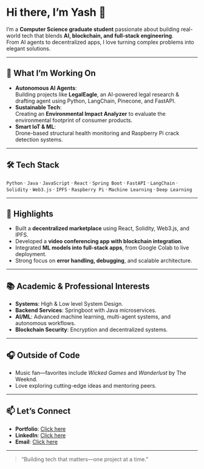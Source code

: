 # Hi there, I’m Yash 👋

I’m a **Computer Science graduate student** passionate about building real-world tech that blends **AI, blockchain, and full-stack engineering**.  
From AI agents to decentralized apps, I love turning complex problems into elegant solutions.

---

## 🚀 What I’m Working On
- **Autonomous AI Agents**:  
  Building projects like **LegalEagle**, an AI-powered legal research & drafting agent using Python, LangChain, Pinecone, and FastAPI.
- **Sustainable Tech**:  
  Creating an **Environmental Impact Analyzer** to evaluate the environmental footprint of consumer products.
- **Smart IoT & ML**:  
  Drone-based structural health monitoring and Raspberry Pi crack detection systems.

---

## 🛠️ Tech Stack
`Python` · `Java` · `JavaScript` · `React` · `Spring Boot` · `FastAPI` · `LangChain` ·  
`Solidity` · `Web3.js` · `IPFS` · `Raspberry Pi` · `Machine Learning` · `Deep Learning`

---

## 🌟 Highlights
- Built a **decentralized marketplace** using React, Solidity, Web3.js, and IPFS.
- Developed a **video conferencing app with blockchain integration**.
- Integrated **ML models into full-stack apps**, from Google Colab to live deployment.
- Strong focus on **error handling, debugging**, and scalable architecture.

---

## 📚 Academic & Professional Interests
- **Systems**: High & Low level System Design.
- **Backend Services**: Springboot with Java microservices.
- **AI/ML**: Advanced machine learning, multi-agent systems, and autonomous workflows.
- **Blockchain Security**: Encryption and decentralized systems.

---

## 🎧 Outside of Code
- Music fan—favorites include *Wicked Games* and *Wanderlust* by The Weeknd.
- Love exploring cutting-edge ideas and mentoring peers.

---

## 📫 Let’s Connect
- **Portfolio**: [Click here](https://neon.zapfolio.in/yashderasari)  
- **LinkedIn**: [Click here](https://www.linkedin.com/in/yashderasari/)  
- **Email**: [Click here](ydmisc2803@gmail.com)

---

> “Building tech that matters—one project at a time.”

